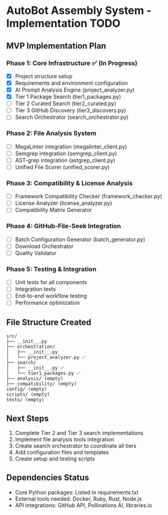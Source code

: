 # AutoBot Assembly System - Implementation TODO

## MVP Implementation Plan

### Phase 1: Core Infrastructure ✅ (In Progress)
- [x] Project structure setup
- [x] Requirements and environment configuration
- [x] AI Prompt Analysis Engine (project_analyzer.py)
- [x] Tier 1 Package Search (tier1_packages.py)
- [ ] Tier 2 Curated Search (tier2_curated.py)
- [ ] Tier 3 GitHub Discovery (tier3_discovery.py)
- [ ] Search Orchestrator (search_orchestrator.py)

### Phase 2: File Analysis System
- [ ] MegaLinter integration (megalinter_client.py)
- [ ] Semgrep integration (semgrep_client.py)
- [ ] AST-grep integration (astgrep_client.py)
- [ ] Unified File Scorer (unified_scorer.py)

### Phase 3: Compatibility & License Analysis
- [ ] Framework Compatibility Checker (framework_checker.py)
- [ ] License Analyzer (license_analyzer.py)
- [ ] Compatibility Matrix Generator

### Phase 4: GitHub-File-Seek Integration
- [ ] Batch Configuration Generator (batch_generator.py)
- [ ] Download Orchestrator
- [ ] Quality Validator

### Phase 5: Testing & Integration
- [ ] Unit tests for all components
- [ ] Integration tests
- [ ] End-to-end workflow testing
- [ ] Performance optimization

## File Structure Created
```
src/
├── __init__.py
├── orchestration/
│   ├── __init__.py
│   └── project_analyzer.py ✅
├── search/
│   ├── __init__.py ✅
│   └── tier1_packages.py ✅
├── analysis/ (empty)
├── compatibility/ (empty)
config/ (empty)
scripts/ (empty)
tests/ (empty)
```

## Next Steps
1. Complete Tier 2 and Tier 3 search implementations
2. Implement file analysis tools integration
3. Create search orchestrator to coordinate all tiers
4. Add configuration files and templates
5. Create setup and testing scripts

## Dependencies Status
- Core Python packages: Listed in requirements.txt
- External tools needed: Docker, Ruby, Rust, Node.js
- API integrations: GitHub API, Pollinations AI, libraries.io